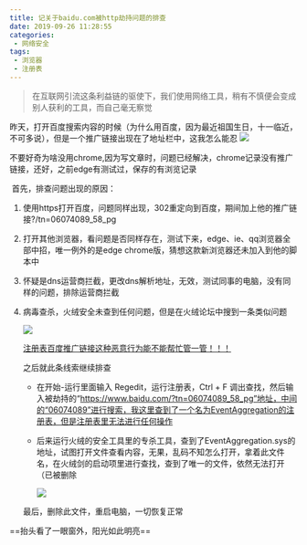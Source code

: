 ```yaml
---
title: 记关于baidu.com被http劫持问题的排查
date: 2019-09-26 11:28:55
categories:
 - 网络安全
tags:
 - 浏览器
 - 注册表
---
```


> 在互联网引流这条利益链的驱使下，我们使用网络工具，稍有不慎便会变成别人获利的工具，而自己毫无察觉

​	昨天，打开百度搜索内容的时候（为什么用百度，因为最近祖国生日，十一临近，不可多说），但是一个推广链接出现在了地址栏中，这我怎么能忍
![](https://pic.superbed.cn/item/5d8c356c451253d178c84e74.png)

<!--more-->

不要好奇为啥没用chrome,因为写文章时，问题已经解决，chrome记录没有推广链接，还好，之前edge有测试过，保存的有浏览记录

​	首先，排查问题出现的原因：

1. 使用https打开百度，问题同样出现，302重定向到百度，期间加上他的推广链接?/tn=06074089_58_pg

2. 打开其他浏览器，看问题是否同样存在，测试下来，edge、ie、qq浏览器全部中招，唯一例外的是edge chrome版，猜想这款新浏览器还未加入到他的脚本中

3. 怀疑是dns运营商拦截，更改dns解析地址，无效，测试同事的电脑，没有同样的问题，排除运营商拦截

4. 病毒查杀，火绒安全未查到任何问题，但是在火绒论坛中搜到一条类似问题

   ![](https://pic.superbed.cn/item/5d8c380f451253d178c90f10.jpg)

   [注册表百度推广链接这种恶意行为能不能帮忙管一管！！！](http://bbs.huorong.cn/thread-56446-1-1.html)

   之后就此条线索继续排查

   - 在开始-运行里面输入 Regedit，运行注册表，Ctrl + F 调出查找，然后输入被劫持的“https://www.baidu.com/?tn=06074089_58_pg”地址，中间的“06074089”进行搜索，我这里查到了一个名为EventAggregation的注册表，但是注册表里无法进行任何操作

   - 后来运行火绒的安全工具里的专杀工具，查到了EventAggregation.sys的地址，试图打开文件查看内容，无果，乱码不知怎么打开，拿着此文件名，在火绒剑的启动项里进行查找，查到了唯一的文件，依然无法打开（已被删除

     ![](https://pic.superbed.cn/item/5d8c3a03451253d178c995e3.jpg)
   
   最后，删除此文件，重启电脑，一切恢复正常
   
   

==抬头看了一眼窗外，阳光如此明亮==